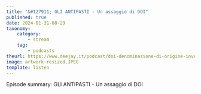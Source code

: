 ```yaml
---
title: "&#127911; GLI ANTIPASTI - Un assaggio di DOI"
published: true
date: 2024-01-31-08-29
taxonomy:
    category:
        - stream
    tag:
        - podcasts
theurl: https://www.deejay.it/podcast/doi-denominazione-di-origine-inventata/stagione-1-di-doi-denominazione-di-origine-inventata/gli-antipasti-un-assaggio-di-doi/
image: artwork-resized.JPEG
template: listen
---
```


Episode summary: GLI ANTIPASTI - Un assaggio di DOI
